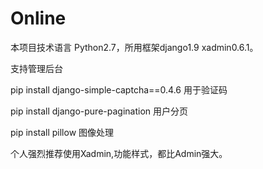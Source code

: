 # Online

本项目技术语言 Python2.7，所用框架django1.9 xadmin0.6.1。

支持管理后台

pip install django-simple-captcha==0.4.6 用于验证码

pip install django-pure-pagination 用户分页

pip install pillow 图像处理

个人强烈推荐使用Xadmin,功能样式，都比Admin强大。
